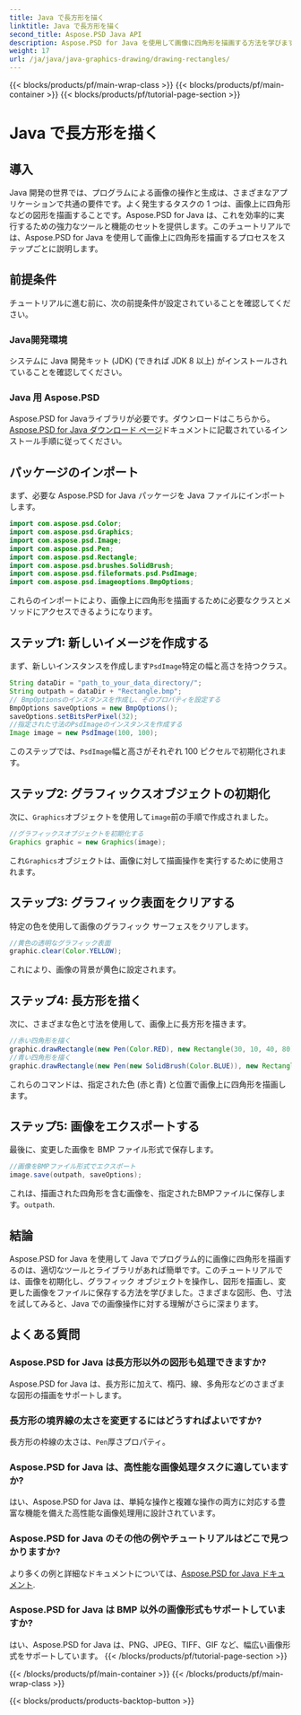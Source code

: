 ```yaml
---
title: Java で長方形を描く
linktitle: Java で長方形を描く
second_title: Aspose.PSD Java API
description: Aspose.PSD for Java を使用して画像に四角形を描画する方法を学びます。このチュートリアルでは、Java 開発者をステップ バイ ステップでガイドします。画像操作タスクに最適です。
weight: 17
url: /ja/java/java-graphics-drawing/drawing-rectangles/
---
```


{{< blocks/products/pf/main-wrap-class >}}
{{< blocks/products/pf/main-container >}}
{{< blocks/products/pf/tutorial-page-section >}}

# Java で長方形を描く

## 導入
Java 開発の世界では、プログラムによる画像の操作と生成は、さまざまなアプリケーションで共通の要件です。よく発生するタスクの 1 つは、画像上に四角形などの図形を描画することです。Aspose.PSD for Java は、これを効率的に実行するための強力なツールと機能のセットを提供します。このチュートリアルでは、Aspose.PSD for Java を使用して画像上に四角形を描画するプロセスをステップごとに説明します。
## 前提条件
チュートリアルに進む前に、次の前提条件が設定されていることを確認してください。
### Java開発環境
システムに Java 開発キット (JDK) (できれば JDK 8 以上) がインストールされていることを確認してください。
### Java 用 Aspose.PSD
 Aspose.PSD for Javaライブラリが必要です。ダウンロードはこちらから。[Aspose.PSD for Java ダウンロード ページ](https://releases.aspose.com/psd/java/)ドキュメントに記載されているインストール手順に従ってください。
## パッケージのインポート
まず、必要な Aspose.PSD for Java パッケージを Java ファイルにインポートします。
```java
import com.aspose.psd.Color;
import com.aspose.psd.Graphics;
import com.aspose.psd.Image;
import com.aspose.psd.Pen;
import com.aspose.psd.Rectangle;
import com.aspose.psd.brushes.SolidBrush;
import com.aspose.psd.fileformats.psd.PsdImage;
import com.aspose.psd.imageoptions.BmpOptions;
```
これらのインポートにより、画像上に四角形を描画するために必要なクラスとメソッドにアクセスできるようになります。
## ステップ1: 新しいイメージを作成する
まず、新しいインスタンスを作成します`PsdImage`特定の幅と高さを持つクラス。
```java
String dataDir = "path_to_your_data_directory/";
String outpath = dataDir + "Rectangle.bmp";
// BmpOptionsのインスタンスを作成し、そのプロパティを設定する
BmpOptions saveOptions = new BmpOptions();
saveOptions.setBitsPerPixel(32);
//指定された寸法のPsdImageのインスタンスを作成する
Image image = new PsdImage(100, 100);
```
このステップでは、`PsdImage`幅と高さがそれぞれ 100 ピクセルで初期化されます。
## ステップ2: グラフィックスオブジェクトの初期化
次に、`Graphics`オブジェクトを使用して`image`前の手順で作成されました。
```java
//グラフィックスオブジェクトを初期化する
Graphics graphic = new Graphics(image);
```
これ`Graphics`オブジェクトは、画像に対して描画操作を実行するために使用されます。
## ステップ3: グラフィック表面をクリアする
特定の色を使用して画像のグラフィック サーフェスをクリアします。
```java
//黄色の透明なグラフィック表面
graphic.clear(Color.YELLOW);
```
これにより、画像の背景が黄色に設定されます。
## ステップ4: 長方形を描く
次に、さまざまな色と寸法を使用して、画像上に長方形を描きます。
```java
//赤い四角形を描く
graphic.drawRectangle(new Pen(Color.RED), new Rectangle(30, 10, 40, 80));
//青い四角形を描く
graphic.drawRectangle(new Pen(new SolidBrush(Color.BLUE)), new Rectangle(10, 30, 80, 40));
```
これらのコマンドは、指定された色 (赤と青) と位置で画像上に四角形を描画します。
## ステップ5: 画像をエクスポートする
最後に、変更した画像を BMP ファイル形式で保存します。
```java
//画像をBMPファイル形式でエクスポート
image.save(outpath, saveOptions);
```
これは、描画された四角形を含む画像を、指定されたBMPファイルに保存します。`outpath`.

## 結論
Aspose.PSD for Java を使用して Java でプログラム的に画像に四角形を描画するのは、適切なツールとライブラリがあれば簡単です。このチュートリアルでは、画像を初期化し、グラフィック オブジェクトを操作し、図形を描画し、変更した画像をファイルに保存する方法を学びました。さまざまな図形、色、寸法を試してみると、Java での画像操作に対する理解がさらに深まります。
## よくある質問
### Aspose.PSD for Java は長方形以外の図形も処理できますか?
Aspose.PSD for Java は、長方形に加えて、楕円、線、多角形などのさまざまな図形の描画をサポートします。
### 長方形の境界線の太さを変更するにはどうすればよいですか?
長方形の枠線の太さは、`Pen`厚さプロパティ。
### Aspose.PSD for Java は、高性能な画像処理タスクに適していますか?
はい、Aspose.PSD for Java は、単純な操作と複雑な操作の両方に対応する豊富な機能を備えた高性能な画像処理用に設計されています。
### Aspose.PSD for Java のその他の例やチュートリアルはどこで見つかりますか?
より多くの例と詳細なドキュメントについては、[Aspose.PSD for Java ドキュメント](https://reference.aspose.com/psd/java/).
### Aspose.PSD for Java は BMP 以外の画像形式もサポートしていますか?
はい、Aspose.PSD for Java は、PNG、JPEG、TIFF、GIF など、幅広い画像形式をサポートしています。
{{< /blocks/products/pf/tutorial-page-section >}}

{{< /blocks/products/pf/main-container >}}
{{< /blocks/products/pf/main-wrap-class >}}

{{< blocks/products/products-backtop-button >}}
